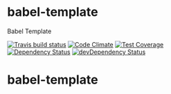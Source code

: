 # babel-template

Babel Template

[![Travis build status](http://img.shields.io/travis/chunkiat82/babel-template.svg?style=flat)](https://travis-ci.org/chunkiat82/babel-template)
[![Code Climate](https://codeclimate.com/github/chunkiat82/babel-template/badges/gpa.svg)](https://codeclimate.com/github/chunkiat82/babel-template)
[![Test Coverage](https://codeclimate.com/github/chunkiat82/babel-template/badges/coverage.svg)](https://codeclimate.com/github/chunkiat82/babel-template)
[![Dependency Status](https://david-dm.org/chunkiat82/babel-template.svg)](https://david-dm.org/chunkiat82/babel-template)
[![devDependency Status](https://david-dm.org/chunkiat82/babel-template/dev-status.svg)](https://david-dm.org/chunkiat82/babel-template#info=devDependencies)
# babel-template
